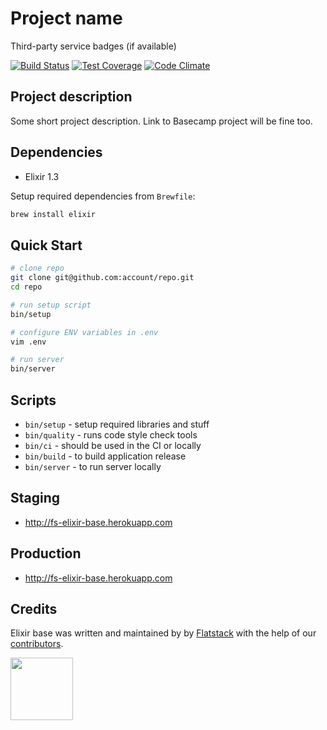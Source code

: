 # Project name

Third-party service badges (if available)

[![Build Status](https://semaphoreapp.com/api/v1/projects/31b68af8b073708a56e4e005bbcba2af4802816d/76140/shields_badge.png)](https://semaphoreapp.com/fs/elixir-base)
[![Test Coverage](https://codeclimate.com/github/fs/elixir-base/badges/coverage.svg)](https://codeclimate.com/github/fs/elixir-base)
[![Code Climate](https://codeclimate.com/github/fs/elixir-base.png)](https://codeclimate.com/github/fs/elixir-base)

## Project description

Some short project description. Link to Basecamp project will be fine too.

## Dependencies

* Elixir 1.3

Setup required dependencies from `Brewfile`:
```bash
brew install elixir
```

## Quick Start

```bash
# clone repo
git clone git@github.com:account/repo.git
cd repo

# run setup script
bin/setup

# configure ENV variables in .env
vim .env

# run server
bin/server
```

## Scripts

* `bin/setup` - setup required libraries and stuff
* `bin/quality` - runs code style check tools
* `bin/ci` - should be used in the CI or locally
* `bin/build` - to build application release
* `bin/server` - to run server locally

## Staging

* http://fs-elixir-base.herokuapp.com

## Production

* http://fs-elixir-base.herokuapp.com

## Credits

Elixir base was written and maintained by by [Flatstack](http://www.flatstack.com) with the help of our
[contributors](http://github.com/fs/elixir-base/contributors).

[<img src="http://www.flatstack.com/logo.svg" width="100"/>](http://www.flatstack.com)
